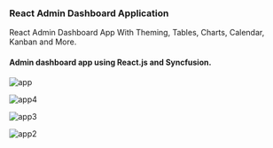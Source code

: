 ### React Admin Dashboard Application
React Admin Dashboard App With Theming, Tables, Charts, Calendar, Kanban and More.

#### Admin dashboard app using React.js and Syncfusion.


![app](https://github.com/noafadida/AdminDashboardShop/assets/82596988/50035aac-5729-4aaa-812f-ea1e052c24ca)


![app4](https://github.com/noafadida/AdminDashboardShop/assets/82596988/caeaaf21-0caf-4ab3-9c78-cb9af4a4791d)


![app3](https://github.com/noafadida/AdminDashboardShop/assets/82596988/149f3c77-b9a6-4dc7-a738-2b33b365b2d3)


![app2](https://github.com/noafadida/AdminDashboardShop/assets/82596988/6fd73828-fb73-451e-a409-4b56c034cf6b)
